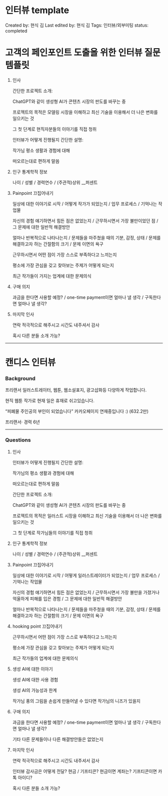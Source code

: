 # 인터뷰 template

Created by: 현식 김
Last edited by: 현식 김
Tags: 인터뷰/외부미팅
status: completed

# 고객의 페인포인트 도출을 위한 인터뷰 질문 템플릿

1. 인사
    
    간단한 프로젝트 소개:
    
    ChatGPT와 같이 생성형 AI가 콘텐츠 시장의 판도를 바꾸는 중
    
    프로젝트의 목적은 모델링 시장을 이해하고 최신 기술을 이용해서 더 나은 변화를 일으키는 것
    
    그 첫 단계로 현직자분들의 이야기를 직접 청취
    
    인터뷰가 어떻게 진행될지 간단한 설명: 
    
    작가님 평소 생활과 경험에 대해
    
    떠오르는대로 편하게 말씀
    
2. 인구 통계학적 정보
    
    나이 / 성별 / 경력연수 / (주관적)상위 __퍼센트
    
3. Painpoint 끄집어내기
    
    일상에 대한 이야기로 시작 / 어떻게 작가가 되었는지 / 업무 프로세스 / 기억나는 작업물 
    
    자신의 경험 얘기하면서 힘든 점은 없었는지 / 근무하시면서 가장 불만이었던 점 / 그 문제에 대한 일반적 해결방안 
    
    얼마나 반복적으로 나타나는지 / 문제들을 마주쳤을 때의 기분, 감정, 상태 / 문제를 해결하고자 하는 간절함의 크기 / 문제 이면의 욕구
    
    근무하시면서 어떤 점이 가장 스스로 부족하다고 느끼는지
    
    평소에 가장 관심을 갖고 찾아보는 주제가 어떻게 되는지
    
    최근 작가들이 가지는 업계에 대한 문제의식
    

1. 구매 의지
    
    과금을 한다면 사용할 예정? / one-time payment이면 얼마나 낼 생각 / 구독한다면 얼마나 낼 생각?
    
2. 마지막 인사
    
    연락 적극적으로 해주시고 시간도 내주셔서 감사
    
    혹시 다른 분들 소개 가능?
    

---

# 캔디스 인터뷰

### Background

프리랜서 일러스트레이터, 웹툰, 웹소설표지, 광고삽화등 다양하게 작업합니다.

현직 웹툰 작가로 현재 일은 휴재로 쉬고있습니다. 

“피폐물 주인공의 부인이 되었습니다” 카카오페이지 연재중입니다 :)
(632.2만)

프리랜서· 경력 6년

---

### Questions

1. 인사
    
    인터뷰가 어떻게 진행될지 간단한 설명: 
    
    작가님의 평소 생활과 경험에 대해
    
    떠오르는대로 편하게 말씀
    
    간단한 프로젝트 소개:
    
    ChatGPT와 같이 생성형 AI가 콘텐츠 시장의 판도를 바꾸는 중
    
    프로젝트의 목적은 일러스트 시장을 이해하고 최신 기술을 이용해서 더 나은 변화를 일으키는 것
    
    그 첫 단계로 작가님들의 이야기를 직접 청취
    
2. 인구 통계학적 정보
    
    나이 / 성별 / 경력연수 / (주관적)상위 __퍼센트
    
3. Painpoint 끄집어내기
    
    일상에 대한 이야기로 시작 / 어떻게 일러스트레이터가 되었는지 / 업무 프로세스 / 기억나는 작업물 
    
    자신의 경험 얘기하면서 힘든 점은 없었는지 / 근무하시면서 가장 불만을 가졌거나 억울하게 피해를 입은 경험 / 그 문제에 대한 일반적 해결방안 
    
    얼마나 반복적으로 나타나는지 / 문제들을 마주쳤을 때의 기분, 감정, 상태 / 문제를 해결하고자 하는 간절함의 크기 / 문제 이면의 욕구
    
4. hooking point 끄집어내기
    
    근무하시면서 어떤 점이 가장 스스로 부족하다고 느끼는지
    
    평소에 가장 관심을 갖고 찾아보는 주제가 어떻게 되는지
    
    최근 작가들의 업계에 대한 문제의식
    
5. 생성 AI에 대한 이야기
    
    생성 AI에 대한 사용 경험
    
    생성 AI의 가능성과 한계 
    
    작가님 풍의 그림을 손쉽게 만들어낼 수 있다면 작가님의 니즈가 있을지
    
6. 구매 의지
    
    과금을 한다면 사용할 예정? / one-time payment이면 얼마나 낼 생각 / 구독한다면 얼마나 낼 생각?
    
    기타 다른 문제들이나 다른 해결방안들은 없었는지
    
7. 마지막 인사
    
    연락 적극적으로 해주시고 시간도 내주셔서 감사
    
    인터뷰 감사금은 어떻게 전달? 현금 / 기프티콘? 현금이면 계좌는? 기프티콘이면 카톡 아이디?
    
    혹시 다른 분들 소개 가능?